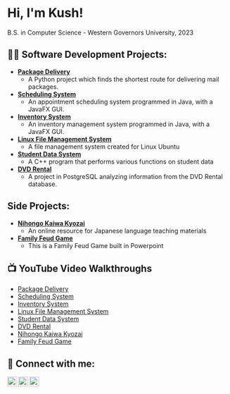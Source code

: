 <h1>Hi, I'm Kush!</h1> B.S. in Computer Science - Western Governors University, 2023
<h2>👨‍💻 Software Development Projects:</h2>

- <b>[Package Delivery](https://github.com/kushmirc/PackageDelivery)</b>
  - A Python project which finds the shortest route for delivering mail packages.
- <b>[Scheduling System](https://github.com/kushmirc/SchedulingSystem)</b>
  - An appointment scheduling system programmed in Java, with a JavaFX GUI.
- <b>[Inventory System](https://github.com/kushmirc/InventorySystem)</b>
  - An inventory management system programmed in Java, with a JavaFX GUI.
- <b>[Linux File Management System](https://github.com/kushmirc/LinuxFileManagement)</b>
  - A file management system created for Linux Ubuntu
- <b>[Student Data System](https://github.com/kushmirc/StudentDataSystem)</b>
  - A C++ program that performs various functions on student data
- <b>[DVD Rental](https://github.com/kushmirc/DVDRental)</b>   
  - A project in PostgreSQL analyzing information from the DVD Rental database.

<h2>Side Projects:</h2>

- <b>[Nihongo Kaiwa Kyozai](https://github.com/kushmirc/nihongokaiwakyozai)</b>
  - An online resource for Japanese language teaching materials
- <b>[Family Feud Game](https://github.com/kushmirc/FamilyFeudGame)</b>
  - This is a Family Feud Game built in Powerpoint

<h2>📺 YouTube Video Walkthroughs</h2>

- [Package Delivery](https://youtu.be/1WIykO5yglE)
- [Scheduling System](https://youtu.be/P8vMjete4uo)
- [Inventory System](https://youtu.be/YN203X8kfw0)
- [Linux File Management System](https://youtu.be/3vZHrbaczI8)
- [Student Data System](https://youtu.be/MkwMkTik58Q)
- [DVD Rental](https://youtu.be/jQ7rpQ4HABs)
- [Nihongo Kaiwa Kyozai](https://youtu.be/PMabXz6iVUg)
- [Family Feud Game](https://youtu.be/9rT6Zetc9zM)

<h2> 🤳 Connect with me:</h2>

[<img align="left" alt="Kush Mirchandani | LinkedIn" width="22px" src="https://cdn.jsdelivr.net/npm/simple-icons@v3/icons/linkedin.svg" />][linkedin]
[<img align="left" alt="Kush Mirchandani | YouTube" width="22px" src="https://cdn.jsdelivr.net/npm/simple-icons@v3/icons/youtube.svg" />][youtube]
[<img align="left" alt="Kush Mirchandani | Website" width="22px" src="https://img.icons8.com/ios/50/000000/internet--v1.png" />][website]

[linkedin]: https://www.linkedin.com/in/kush-mirchandani
[youtube]: https://www.youtube.com/channel/UCJbm3H0Ev7eEeZhNf4fKEfg
[website]: https://www.kushmirchandani.com

<!--

Here are some ideas to get you started:

- 🔭 I’m currently working on ...
- 🌱 I’m currently learning ...
- 👯 I’m looking to collaborate on ...
- 🤔 I’m looking for help with ...
- 💬 Ask me about ...
- 📫 How to reach me: ...
- 😄 Pronouns: ...
- ⚡ Fun fact: ...
-->
